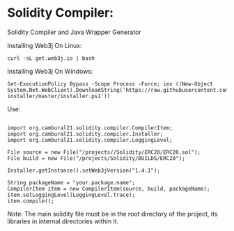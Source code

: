 # Solidity Compiler: 

Solidity Compiler and Java Wrapper Generator



Installing Web3j On Linux:

```
curl -sL get.web3j.io | bash
```

Installing Web3j On Windows:

```
Set-ExecutionPolicy Bypass -Scope Process -Force; iex ((New-Object System.Net.WebClient).DownloadString('https://raw.githubusercontent.com/web3j/web3j-installer/master/installer.ps1'))
```

Use:

```

import org.cambural21.solidity.compiler.CompilerItem;
import org.cambural21.solidity.compiler.Installer;
import org.cambural21.solidity.compiler.LoggingLevel;

File source = new File("/projects//Solidity/ERC20/ERC20.sol");
File build = new File("/projects/Solidity/BUILDS/ERC20");

Installer.getInstance().setWeb3jVersion("1.4.1");

String packageName = "your.package.name";
CompilerItem item = new CompilerItem(source, build, packageName);
item.setLoggingLevel(LoggingLevel.trace);
item.compile();

```

Note: The main solidity file must be in the root directory of the project, its libraries in internal directories within it.
